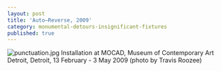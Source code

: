 ```yaml
---
layout: post
title: 'Auto–Reverse, 2009'
category: monumental-detours-insignificant-fixtures
published: true
---
```


![punctuation.jpg]({{site.baseurl}}/assets/img/2016_perforations_II_wasteful_illuminations.jpg)
Installation at MOCAD, Museum of Contemporary Art Detroit, Detroit, 13 February - 3 May 2009 (photo by Travis Roozee)
